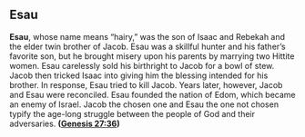 
## Esau

**Esau**, whose name means “hairy,” was the son of Isaac and Rebekah and the elder twin brother of Jacob. Esau was a skillful hunter and his father’s favorite son, but he brought misery upon his parents by marrying two Hittite women. Esau carelessly sold his birthright to Jacob for a bowl of stew. Jacob then tricked Isaac into giving him the blessing intended for his brother. In response, Esau tried to kill Jacob. Years later, however, Jacob and Esau were reconciled. Esau founded the nation of Edom, which became an enemy of Israel. Jacob the chosen one and Esau the one not chosen typify the age-long struggle between the people of God and their adversaries. **([Genesis 27:36](https://www.esv.org/Genesis+27%3A36/))**

